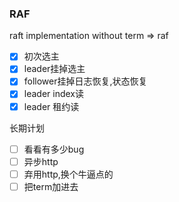 ### RAF

raft implementation without term => raf 

- [x] 初次选主
- [x] leader挂掉选主
- [x] follower挂掉日志恢复,状态恢复
- [x] leader index读
- [x] leader 租约读

长期计划
- [ ] 看看有多少bug
- [ ] 异步http
- [ ] 弃用http,换个牛逼点的
- [ ] 把term加进去